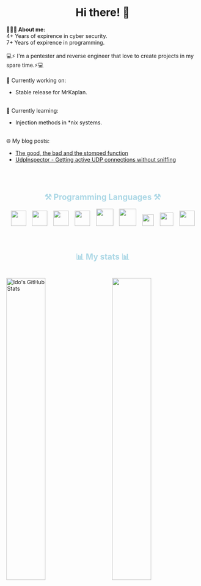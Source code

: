 <h1 align="center">Hi there! 👋</h1>
<b>👨🏻‍💻 About me:</b><br />
4+ Years of expirence in cyber security.<br />
7+ Years of expirence in programming.<br /><br />
💻⚡ I'm a pentester and reverse engineer that love to create projects in my spare time.⚡💻
<br /><br />
💭 Currently working on: 
<ul>
  <li>Stable release for MrKaplan.</li>
</ul><br />
📙 Currently learning:
<ul>
  <li>Injection methods in *nix systems.</li>
</ul><br />
🌐 My blog posts:
<ul>
  <li><a href="https://idov31.github.io/2022-01-28-function-stomping/">The good, the bad and the stomped function</a></li>
  <li><a href="https://idov31.github.io/2021-08-19-list-udp-connections/">UdpInspector - Getting active UDP connections without sniffing</a></li>
</ul><br /><br />
<!-- 💡 Need help with: 
<ul>
  <li>things</li>
</ul><br /><br /> -->
<div align="center">
  <h2 style="color:lightblue">⚒️ Programming Languages ⚒️</h2>
    <code><img height="40" src="https://cdn.jsdelivr.net/gh/devicons/devicon/icons/cplusplus/cplusplus-original.svg"></code>&nbsp;&nbsp;&nbsp;
    <code><img height="40" src="https://upload.wikimedia.org/wikipedia/commons/1/18/C_Programming_Language.svg"></code>&nbsp;&nbsp;&nbsp;
    <code><img height="40" src="https://cdn.jsdelivr.net/gh/devicons/devicon/icons/csharp/csharp-original.svg"></code>&nbsp;&nbsp;&nbsp;
    <code><img height="40" src="https://cdn.jsdelivr.net/gh/devicons/devicon/icons/python/python-original.svg"></code>&nbsp;&nbsp;&nbsp;
    <code><img height="45" src="https://cdn.jsdelivr.net/gh/devicons/devicon/icons/go/go-original-wordmark.svg"></code>&nbsp;&nbsp;&nbsp;
    <code><img height="45" src="https://cdn.jsdelivr.net/gh/devicons/devicon/icons/java/java-original-wordmark.svg"></code>&nbsp;&nbsp;&nbsp;
    <code><img height="30" src="https://upload.wikimedia.org/wikipedia/commons/e/e3/Nim_logo.svg"></code>&nbsp;&nbsp;&nbsp;
    <code><img height="35" src="https://upload.wikimedia.org/wikipedia/commons/a/af/PowerShell_Core_6.0_icon.png"></code>&nbsp;&nbsp;&nbsp;
    <code><img height="40" src="https://cdn.jsdelivr.net/gh/devicons/devicon@latest/icons/rust/rust-plain.svg"></code>
</div>
<br /><br />
<h2 align="center" style="color:lightblue">📊 My stats 📊</h2><br />
<img width="45%" align="left" src="https://github-readme-stats.vercel.app/api?username=idov31&show_icons=true&line_height=29.9&count_private=true&theme=tokyonight" alt="Ido's GitHub Stats" />
<img width="45%" align="right" src="https://github-readme-streak-stats.herokuapp.com/?user=idov31&count_private=true&theme=tokyonight" />
